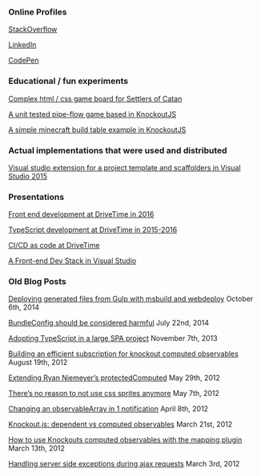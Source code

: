 ### Online Profiles
[StackOverflow](https://stackoverflow.com/users/49885/allen-rice)

[LinkedIn](https://www.linkedin.com/in/allen-rice-3986a149/)

[CodePen](https://codepen.io/allenrice/)


### Educational / fun experiments
[Complex html / css game board for Settlers of Catan](https://codepen.io/allenrice/pen/IgKGJ)

[A unit tested pipe-flow game based in KnockoutJS](https://github.com/allenrice/simple-pipe-game)

[A simple minecraft build table example in KnockoutJS](https://github.com/allenrice/minecraft/tree/master/minecraft/src/components/minecraft-build-table)

### Actual implementations that were used and distributed
[Visual studio extension for a project template and scaffolders in Visual Studio 2015](https://github.com/allenrice/DriveTimeScaffolding)

### Presentations
[Front end development at DriveTime in 2016](https://slides.com/allenrice/front-end-development-at-drivetime-2016)

[TypeScript development at DriveTime in 2015-2016](https://slides.com/allenrice/typescript-development-at-drivetime)

[CI/CD as code at DriveTime](https://slides.com/allenrice/ci-cd-as-code-at-drivetime)

[A Front-end Dev Stack in Visual Studio](https://slides.com/allenrice/front-end-dev-stack)

### Old Blog Posts
[Deploying generated files from Gulp with msbuild and webdeploy](https://web.archive.org/web/20150219073353/http://www.underwatergorilladome.com:80/deploying-generated-files-from-gulp-with-msbuild-and-webdeploy) October 6th, 2014

[BundleConfig should be considered harmful](https://web.archive.org/web/20150311202104/http://www.underwatergorilladome.com:80/bundleconfig-should-be-considered-dangerous) July 22nd, 2014

[Adopting TypeScript in a large SPA project](https://web.archive.org/web/20140824231539/http://www.underwatergorilladome.com:80/adopting-typescript-in-a-large-spa-project) November 7th, 2013

[Building an efficient subscription for knockout computed observables](https://web.archive.org/web/20150219075037/http://www.underwatergorilladome.com:80/building-an-efficient-subscription-for-knockout-computed-observables) August 19th, 2012

[Extending Ryan Niemeyer’s protectedComputed](https://web.archive.org/web/20150222204933/http://www.underwatergorilladome.com:80/extending-ryan-niemeyers-protectedcomputed/) May 29th, 2012

[There’s no reason to not use css sprites anymore](https://web.archive.org/web/20141018054136/http://www.underwatergorilladome.com:80/theres-no-reason-to-not-use-css-sprites-anymore) May 7th, 2012

[Changing an observableArray in 1 notification](https://web.archive.org/web/20141129155119/http://www.underwatergorilladome.com:80/knockout-js-making-a-change-to-an-observablearray-only-fire-one-notification/) April 8th, 2012

[Knockout.js: dependent vs computed observables](https://web.archive.org/web/20120510161035/http://www.underwatergorilladome.com:80/knockout-js-dependent-observables-vs-computed-observables/) March 21st, 2012

[How to use Knockouts computed observables with the mapping plugin](https://web.archive.org/web/20150219145957/http://www.underwatergorilladome.com:80/how-to-use-knockouts-computed-observables-with-the-mapping-plugin) March 13th, 2012

[Handling server side exceptions during ajax requests](https://web.archive.org/web/20141012041001/http://www.underwatergorilladome.com:80/developing-a-better-user-experience-in-web-applications) March 3rd, 2012

